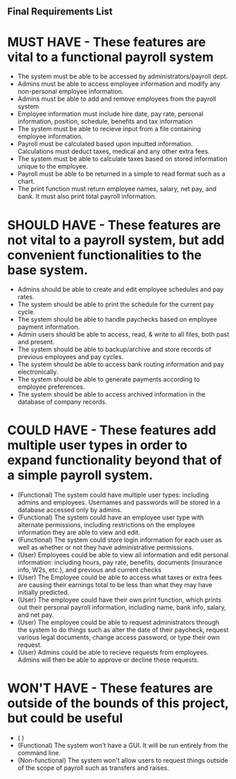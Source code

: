 ## Final Requirements List

# MUST HAVE - These features are vital to a functional payroll system
* The system must be able to be accessed by administrators/payroll dept.
* Admins must be able to access employee information and modify any non-personal employee information.
* Admins must be able to add and remove employees from the payroll system
* Employee information must include hire date, pay rate, personal information, position, schedule, benefits and tax information
* The system must be able to recieve input from a file containing employee information.
* Payroll must be calculated based upon inputted information. Calculations must deduct taxes, medical and any other extra fees.
* The system must be able to calculate taxes based on stored information unique to the employee.
* Payroll must be able to be returned in a simple to read format such as a chart.
* The print function must return employee names, salary, net pay, and bank. It must also print total payroll information.


# SHOULD HAVE - These features are not vital to a payroll system, but add convenient functionalities to the base system.
* Admins should be able to create and edit employee schedules and pay rates.
* The system should be able to print the schedule for the current pay cycle.
* The system should be able to handle paychecks based on employee payment information.
* Admin users should be able to access, read, & write to all files, both past and present.
* The system should be able to backup/archive and store records of previous employees and pay cycles.
* The system should be able to access bank routing information and pay electronically.
* The system should be able to generate payments according to employee preferences.
* The system should be able to access archived information in the database of company records.


# COULD HAVE - These features add multiple user types in order to expand functionality beyond that of a simple payroll system.
* (Functional) The system could have multiple user types: including admins and employees. Usernames and passwords will be stored in a database accessed only by admins.
* (Functional) The system could have an employee user type with alternate permissions, including restrictions on the employee information they are able to view and edit.
* (Functional) The system could store login information for each user as well as whether or not they have administrative permissions.
* (User) Employees could be able to view all information and edit personal information: including hours, pay rate, benefits, documents (insurance info, W2s, etc.), and previous and current checks
* (User) The Employee could be able to access what taxes or extra fees are causing their earnings total to be less than what they may have initially predicted.
* (User) The employee could have their own print function, which prints out their personal payroll information, including name, bank info, salary, and net pay.
* (User) The employee could be able to request administrators through the system to do things such as alter the date of their paycheck, request various legal documents, change access password, or type their own request.
* (User) Admins could be able to recieve requests from employees. Admins will then be able to approve or decline these requests.


# WON'T HAVE - These features are outside of the bounds of this project, but could be useful
* ( ) 
* (Functional) The system won't have a GUI. It will be run entirely from the command line.
* (Non-functional) The system won't allow users to request things outside of the scope of payroll such as transfers and raises.